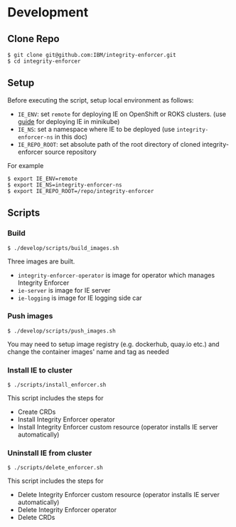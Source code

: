 # Development

## Clone Repo
```
$ git clone git@github.com:IBM/integrity-enforcer.git
$ cd integrity-enforcer
```

## Setup
Before executing the script, setup local environment as follows:
- `IE_ENV`: set `remote` for deploying IE on OpenShift or ROKS clusters. (use [guide](README_DEPLOY_IE_LOCAL.md) for deploying IE in minikube)
- `IE_NS`: set a namespace where IE to be deployed (use `integrity-enforcer-ns` in this doc)
- `IE_REPO_ROOT`: set absolute path of the root directory of cloned integrity-enforcer source repository

For example
```
$ export IE_ENV=remote
$ export IE_NS=integrity-enforcer-ns
$ export IE_REPO_ROOT=/repo/integrity-enforcer
```

## Scripts


### Build
```
$ ./develop/scripts/build_images.sh
```

Three images are built.
- `integrity-enforcer-operator` is image for operator which manages Integrity Enforcer
- `ie-server` is image for IE server
- `ie-logging` is image for IE logging side car

### Push images
```
$ ./develop/scripts/push_images.sh
```

You may need to setup image registry (e.g. dockerhub, quay.io etc.) and change the container images' name and tag as needed

### Install IE to cluster
```
$ ./scripts/install_enforcer.sh
```

This script includes the steps for
- Create CRDs
- Install Integrity Enforcer operator
- Install Integrity Enforcer custom resource (operator installs IE server automatically)

### Uninstall IE from cluster
```
$ ./scripts/delete_enforcer.sh
```

This script includes the steps for
- Delete Integrity Enforcer custom resource (operator installs IE server automatically)
- Delete Integrity Enforcer operator
- Delete CRDs

